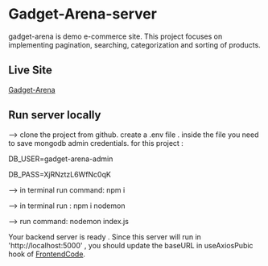 # Gadget-Arena-server

gadget-arena is demo e-commerce site. This project focuses on implementing pagination, searching, categorization and sorting of products.


## Live Site

[Gadget-Arena](https://gadget-arena-web.netlify.app/)


## Run server locally 

--> clone the project from github. create a .env file . inside the file you need to save mongodb admin credentials. for this project :


DB_USER=gadget-arena-admin


DB_PASS=XjRNztzL6WfNc0qK

--> in terminal run command: npm i 

--> in terminal run : npm i nodemon


--> run command: nodemon index.js

Your backend server is ready . Since this server will run in 'http://localhost:5000' , you should update the baseURL in useAxiosPubic hook of [FrontendCode](https://github.com/NifatHossain/gadget-arena-client).



